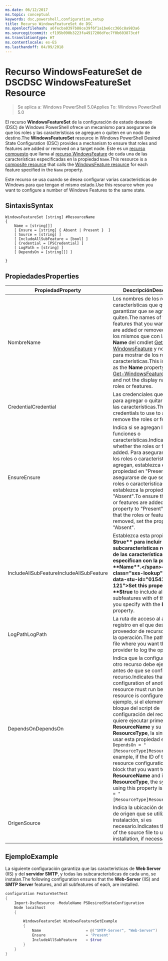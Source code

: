 ```yaml
---
ms.date: 06/12/2017
ms.topic: conceptual
keywords: dsc,powershell,configuration,setup
title: Recurso WindowsFeatureSet de DSC
ms.openlocfilehash: a6fecba0397b88ce39f6f1a1be6cc366c8a983a6
ms.sourcegitcommit: cf195b090b3223fa4917206dfec7f0b603873cdf
ms.translationtype: HT
ms.contentlocale: es-ES
ms.lasthandoff: 04/09/2018
---
```

# <a name="dsc-windowsfeatureset-resource"></a><span data-ttu-id="01541-103">Recurso WindowsFeatureSet de DSC</span><span class="sxs-lookup"><span data-stu-id="01541-103">DSC WindowsFeatureSet Resource</span></span>

> <span data-ttu-id="01541-104">Se aplica a: Windows PowerShell 5.0</span><span class="sxs-lookup"><span data-stu-id="01541-104">Applies To: Windows PowerShell 5.0</span></span>

<span data-ttu-id="01541-105">El recurso **WindowsFeatureSet** de la configuración de estado deseado (DSC) de Windows PowerShell ofrece un mecanismo para asegurarse de que los roles y las características se agreguen o quiten en un nodo de destino.</span><span class="sxs-lookup"><span data-stu-id="01541-105">The **WindowsFeatureSet** resource in Windows PowerShell Desired State Configuration (DSC) provides a mechanism to ensure that roles and features are added or removed on a target node.</span></span>
<span data-ttu-id="01541-106">Este es un [recurso compuesto](authoringResourceComposite.md) que llama al [recurso WindowsFeature](windowsfeatureResource.md) de cada una de las características especificadas en la propiedad `Name`.</span><span class="sxs-lookup"><span data-stu-id="01541-106">This resource is a [composite resource](authoringResourceComposite.md) that calls the [WindowsFeature resource](windowsfeatureResource.md) for each feature specified in the `Name` property.</span></span>

<span data-ttu-id="01541-107">Este recurso se usa cuando se desea configurar varias características de Windows para que tengan el mismo estado.</span><span class="sxs-lookup"><span data-stu-id="01541-107">Use this resource when you want to configure a number of Windows Features to the same state.</span></span>

## <a name="syntax"></a><span data-ttu-id="01541-108">Sintaxis</span><span class="sxs-lookup"><span data-stu-id="01541-108">Syntax</span></span>

```
WindowsFeatureSet [string] #ResourceName
{
    Name = [string[]]
    [ Ensure = [string] { Absent | Present }  ]
    [ Source = [string] ]
    [ IncludeAllSubFeature = [bool] ]
    [ Credential = [PSCredential] ]
    [ LogPath = [string] ]
    [ DependsOn = [string[]] ]

}
```

## <a name="properties"></a><span data-ttu-id="01541-109">Propiedades</span><span class="sxs-lookup"><span data-stu-id="01541-109">Properties</span></span>

|  <span data-ttu-id="01541-110">Propiedad</span><span class="sxs-lookup"><span data-stu-id="01541-110">Property</span></span>  |  <span data-ttu-id="01541-111">Descripción</span><span class="sxs-lookup"><span data-stu-id="01541-111">Description</span></span>   |
|---|---|
| <span data-ttu-id="01541-112">Nombre</span><span class="sxs-lookup"><span data-stu-id="01541-112">Name</span></span>| <span data-ttu-id="01541-113">Los nombres de los roles o características que quiere garantizar que se agreguen o se quiten.</span><span class="sxs-lookup"><span data-stu-id="01541-113">The names of the roles or features that you want to ensure are added or removed.</span></span> <span data-ttu-id="01541-114">Estos son los mismos que con la propiedad **Name** del cmdlet [Get-WindowsFeature](https://technet.microsoft.com/en-us/library/jj205469.aspx) y no el nombre para mostrar de los roles o características.</span><span class="sxs-lookup"><span data-stu-id="01541-114">This is the same as the **Name** property of the [Get-WindowsFeature](https://technet.microsoft.com/en-us/library/jj205469.aspx) cmdlet, and not the display name of the roles or features.</span></span>|
| <span data-ttu-id="01541-115">Credential</span><span class="sxs-lookup"><span data-stu-id="01541-115">Credential</span></span>| <span data-ttu-id="01541-116">Las credenciales que se usarán para agregar o quitar los roles o las características.</span><span class="sxs-lookup"><span data-stu-id="01541-116">The credentials to use to add or remove the roles or features.</span></span>|
| <span data-ttu-id="01541-117">Ensure</span><span class="sxs-lookup"><span data-stu-id="01541-117">Ensure</span></span>| <span data-ttu-id="01541-118">Indica si se agregan las funciones o características.</span><span class="sxs-lookup"><span data-stu-id="01541-118">Indicates whether the roles or features are added.</span></span> <span data-ttu-id="01541-119">Para asegurarse de que los roles o características se agregan, establezca esta propiedad en "Present"; para asegurarse de que se quitan los roles o características, establezca la propiedad en "Absent".</span><span class="sxs-lookup"><span data-stu-id="01541-119">To ensure that the roles or features are added, set this property to "Present" To ensure that the roles or features are removed, set the property to "Absent".</span></span>|
| <span data-ttu-id="01541-120">IncludeAllSubFeature</span><span class="sxs-lookup"><span data-stu-id="01541-120">IncludeAllSubFeature</span></span>| <span data-ttu-id="01541-121">Establezca esta propiedad en **$true** para incluir todas las subcaracterísticas requeridas de las características que se especifican con la propiedad **Name**.</span><span class="sxs-lookup"><span data-stu-id="01541-121">Set this property to **$true** to include all required subfeatures with of the features you specify with the **Name** property.</span></span>|
| <span data-ttu-id="01541-122">LogPath</span><span class="sxs-lookup"><span data-stu-id="01541-122">LogPath</span></span>| <span data-ttu-id="01541-123">La ruta de acceso al archivo de registro en el que desea que el proveedor de recursos registre la operación.</span><span class="sxs-lookup"><span data-stu-id="01541-123">The path to a log file where you want the resource provider to log the operation.</span></span>|
| <span data-ttu-id="01541-124">DependsOn</span><span class="sxs-lookup"><span data-stu-id="01541-124">DependsOn</span></span>| <span data-ttu-id="01541-125">Indica que la configuración de otro recurso debe ejecutarse antes de que se configure este recurso.</span><span class="sxs-lookup"><span data-stu-id="01541-125">Indicates that the configuration of another resource must run before this resource is configured.</span></span> <span data-ttu-id="01541-126">Por ejemplo, si el elemento ID del bloque del script de configuración del recurso que quiere ejecutar primero es __ResourceName__ y su tipo es __ResourceType__, la sintaxis para usar esta propiedad es `DependsOn = "[ResourceType]ResourceName"`.</span><span class="sxs-lookup"><span data-stu-id="01541-126">For example, if the ID of the resource configuration script block that you want to run first is __ResourceName__ and its type is __ResourceType__, the syntax for using this property is `DependsOn = "[ResourceType]ResourceName"`.</span></span>|
| <span data-ttu-id="01541-127">Origen</span><span class="sxs-lookup"><span data-stu-id="01541-127">Source</span></span>| <span data-ttu-id="01541-128">Indica la ubicación del archivo de origen que se utilizará para la instalación, si es necesario.</span><span class="sxs-lookup"><span data-stu-id="01541-128">Indicates the location of the source file to use for installation, if necessary.</span></span>|

## <a name="example"></a><span data-ttu-id="01541-129">Ejemplo</span><span class="sxs-lookup"><span data-stu-id="01541-129">Example</span></span>

<span data-ttu-id="01541-130">La siguiente configuración garantiza que las características de **Web Server** (IIS) y del **servidor SMTP**, y todas las subcaracterísticas de cada uno, se instalan.</span><span class="sxs-lookup"><span data-stu-id="01541-130">The following configuration ensures that the **Web-Server** (IIS) and **SMTP Server** features, and all subfeatures of each, are installed.</span></span>

```powershell
configuration FeatureSetTest
{
    Import-DscResource -ModuleName PSDesiredStateConfiguration
    Node localhost
    {

        WindowsFeatureSet WindowsFeatureSetExample
        {
            Name                    = @("SMTP-Server", "Web-Server")
            Ensure                  = 'Present'
            IncludeAllSubFeature    = $true
        }
    }
}
```